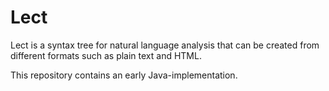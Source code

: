 # Lect

Lect is a syntax tree for natural language analysis that can be created from
different formats such as plain text and HTML.

This repository contains an early Java-implementation.
